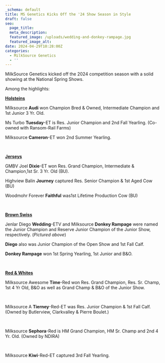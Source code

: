 ```yaml
---
_schema: default
title: MS Genetics Kicks Off the '24 Show Season in Style
draft: false
seo:
  page_title:
  meta_description:
  featured_image: /uploads/wedding-and-donkey-rampage.jpg
  featured_image_alt:
date: 2024-04-29T10:28:00Z
categories:
  - MilkSource Genetics
  - ''
---
```

MilkSource Genetics kicked off the 2024 competition season with a solid showing at the National Spring Shows.

Among the highlights:

**<u>Holsteins</u>**

Milksource **Audi** won Champion Bred & Owned, Intermediate Champion and 1st Junior 3 Yr. Old.

Ms Turbo **Tuesday**\-ET is Res. Junior Champion and 2nd Fall Yearling. (Co-owned with Ransom-Rail Farms)

Milksource **Cameron**\-ET won 2nd Summer Yearling.

&nbsp;

**<u>Jerseys</u>**

GMBV Joel **Dixie**\-ET won Res. Grand Champion, Intermediate & Champion,1st Sr. 3 Yr. Old (BU).

Highview Balin **Journey** captured Res. Senior Champion & 1st Aged Cow (BU)

Woodmohr Forever **Faithful** was1st Lifetime Production Cow (BU)

&nbsp;

**<u>Brown Swiss</u>**

Jenlar Diego **Wedding**\-ETV and Milksource **Donkey Rampage** were named the Junior Champion and Reserve Junior Champion of the Junior Show, respectively. (*Pictured above*)

**Diego** also was Junior Champion of the Open Show and 1st Fall Calf.

**Donkey Rampage** won 1st Spring Yearling, 1st Junior and B&O.

&nbsp;

**<u>Red &amp; Whites</u>**

Milksource Awesome **Time**\-Red won Res. Grand Champion, Res. Sr. Champ, 1st 4 Yr Old, B&O as well as Grand Champ & B&O of the Junior Show.

&nbsp;

Milksource A **Tierney**\-Red-ET was Res. Junior Champion & 1st Fall Calf. (Owned by Butlerview, Clarkvalley & Pierre Boulet.)

&nbsp;

Milksource **Sephora**\-Red is HM Grand Champion, HM Sr. Champ and 2nd 4 Yr. Old. (Owned by NDIRA)

&nbsp;

Milksource **Kiwi**\-Red-ET captured 3rd Fall Yearling.